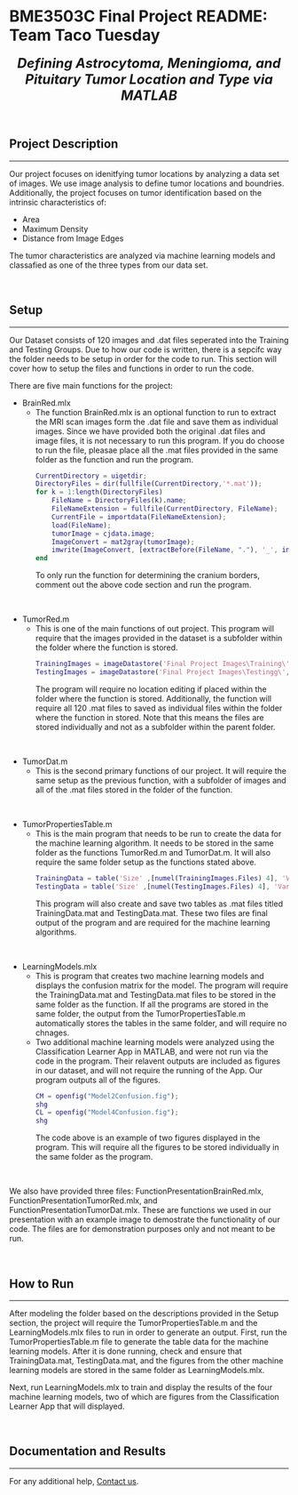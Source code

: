 # BME3503C Final Project README: Team Taco Tuesday

***<p style = "text-align: center;"> <font size="5"> **Defining Astrocytoma, Meningioma, and Pituitary Tumor Location and Type via MATLAB** </font> </p>***

<p>&nbsp;</p>

## Project Description
---
Our project focuses on idenitfying tumor locations by analyzing a data set of images. We use image analysis to 
define tumor locations and boundries. Additionally, the project focuses on tumor identification based on the intrinsic
characteristics of:
* Area
* Maximum Density
* Distance from Image Edges
  
The tumor characteristics are analyzed via machine learning models and classafied as one of the three types from our data set.

<p>&nbsp;</p>

## Setup
---
Our Dataset consists of 120 images and .dat files seperated into the Training and Testing Groups.
Due to how our code is written, there is a sepcifc way the folder needs to be setup in order for the code to run.
This section will cover how to setup the files and functions in order to run the code.

There are five main functions for the project: 
* BrainRed.mlx
  * The function BrainRed.mlx is an optional function to run to extract the MRI scan images form the .dat file and save them
    as individual images. Since we have provided both the original .dat files and image files, it is not necessary to run this program.
    If you do choose to run the file, pleasae place all the .mat files provided in the same folder as the function and run the program.
    ```MATLAB
    CurrentDirectory = uigetdir;
    DirectoryFiles = dir(fullfile(CurrentDirectory,'*.mat'));
    for k = 1:length(DirectoryFiles)
        FileName = DirectoryFiles(k).name;
        FileNameExtension = fullfile(CurrentDirectory, FileName);
        CurrentFile = importdata(FileNameExtension);
        load(FileName);
        tumorImage = cjdata.image;
        ImageConvert = mat2gray(tumorImage);
        imwrite(ImageConvert, [extractBefore(FileName, "."), '_', int2str(cjdata.label), '.png']);
    end
    ```
    To only run the function for determining the cranium borders, comment out the above code section and run the program.

<p>&nbsp;</p>

* TumorRed.m
    * This is one of the main functions of out project. This program will require that the images provided in the dataset is a          subfolder within the folder where the function is stored.
        ```MATLAB
        TrainingImages = imageDatastore('Final Project Images\Training\', 'IncludeSubfolders', true);
        TestingImages = imageDatastore('Final Project Images\Testingg\', 'IncludeSubfolders', true);
        ```
        The program will require no location editing if placed within the folder where the function is stored.
        Additionally, the function will require all 120 .mat files to saved as individual files within the folder where the function in stored. Note that this means the files are stored individually and not as a subfolder within the parent folder.

<p>&nbsp;</p>

* TumorDat.m
    * This is the second primary functions of our project. It will require the same setup as the previous function, with a subfolder of images and all of the .mat files stored in the folder of the function.

<p>&nbsp;</p>

* TumorPropertiesTable.m
    * This is the main program that needs to be run to create the data for the machine learning algorithm. It needs to be stored in the same folder as the functions TumorRed.m and TumorDat.m. It will also require the same folder setup as the functions stated above. 
        ```MATLAB
        TrainingData = table('Size' ,[numel(TrainingImages.Files) 4], 'VariableTypes', {'double', 'double', 'double', 'string'},        'VariableNames', {'Area', 'Density', 'Length', 'Type'});
        TestingData = table('Size' ,[numel(TestingImages.Files) 4], 'VariableTypes', {'double', 'double', 'double', 'string'}, 'VariableNames', {'Area', 'Density', 'Length', 'Type'});
        ```
        This program will also create and save two tables as .mat files titled TrainingData.mat and TestingData.mat. These two files are final output of the program and are required for the machine learning algorithms.

<p>&nbsp;</p>

* LearningModels.mlx
    * This is program that creates two machine learning models and displays the confusion matrix for the model. The program will require the TrainingData.mat and TestingData.mat files to be stored in the same folder as the function. If all the programs are stored in the same folder, the output from the TumorPropertiesTable.m automatically stores the tables in the same folder, and will require no chnages.
    * Two additional machine learning models were analyzed using the Classification Learner App in MATLAB, and were not run via the code in the program. Their relavent outputs are included as figures in our dataset, and will not require the running of the App. Our program outputs all of the figures.
        ```MATLAB
        CM = openfig("Model2Confusion.fig");
        shg
        CL = openfig("Model4Confusion.fig");
        shg
        ```
        The code above is an example of two figures displayed in the program. This will require all the figures to be stored individually in the same folder as the program.

<p>&nbsp;</p>

We also have provided three files: FunctionPresentationBrainRed.mlx, FunctionPresentationTumorRed.mlx, and FunctionPresentationTumorDat.mlx. These are functions we used in our presentation with an example image to demostrate the functionality of our code. The files are for demonstration purposes only and not meant to be run.

<!-- <p style="align" # How to Run -->
<p>&nbsp;</p>

## How to Run
---
After modeling the folder based on the descriptions provided in the Setup section, the project will require the TumorPropertiesTable.m and the LearningModels.mlx files to run in order to generate an output. First, run the TumorPropertiesTable.m file to generate the table data for the machine learning models. After it is done running, check and ensure that TrainingData.mat, TestingData.mat, and the figures from the other machine learning models are stored in the same folder as LearningModels.mlx.

Next, run LearningModels.mlx to train and display the results of the four machine learning models, two of which are figures from the Classification Learner App that will displayed.

<p>&nbsp;</p>

## Documentation and Results
---
For any additional help, [Contact us](mailto:ramachandranv@ufl.edu).
